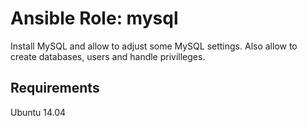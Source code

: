 # Ansible Role: mysql

Install MySQL and allow to adjust some MySQL settings. Also allow to create databases, users and handle privilleges.

## Requirements

Ubuntu 14.04
